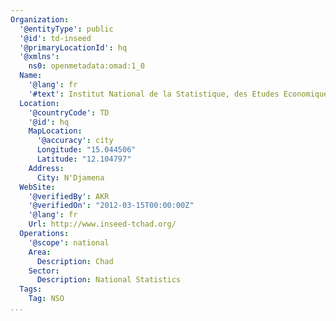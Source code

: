 ```yaml
---
Organization:
  '@entityType': public
  '@id': td-inseed
  '@primaryLocationId': hq
  '@xmlns':
    ns0: openmetadata:omad:1_0
  Name:
    '@lang': fr
    '#text': Institut National de la Statistique, des Etudes Economiques et Demographiques
  Location:
    '@countryCode': TD
    '@id': hq
    MapLocation:
      '@accuracy': city
      Longitude: "15.044506"
      Latitude: "12.104797"
    Address:
      City: N'Djamena
  WebSite:
    '@verifiedBy': AKR
    '@verifiedOn': "2012-03-15T00:00:00Z"
    '@lang': fr
    Url: http://www.inseed-tchad.org/
  Operations:
    '@scope': national
    Area:
      Description: Chad
    Sector:
      Description: National Statistics
  Tags:
    Tag: NSO
...
```

